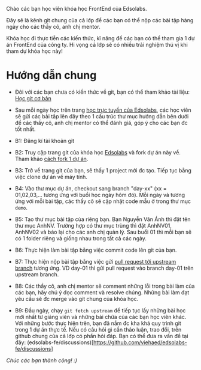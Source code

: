 Chào các bạn học viên khóa học FrontEnd của Edsolabs.

Đây sẽ là kênh git chung của cả lớp để các bạn có thể nộp các bài tập hàng ngày cho các thầy cô, anh chị mentor.

Khóa học đi thực tiễn các kiến thức, kĩ năng để các bạn có thể tham gia 1 dự án FrontEnd của công ty. Hi vọng cả lớp sẽ có nhiều trải nghiệm thú vị khi tham dự khóa học này!

# Hướng dẫn chung
- Đôi với các bạn chưa có kiến thức về git, bạn có thể tham khảo tài liệu: [Học git cơ bản](https://backlog.com/git-tutorial/vn/)
- Sau mỗi ngày học trên trang [học trực tuyến của Edsolabs](https://elearning.edsolabs.com/), các học viên sẽ gửi các bài tâp lên đây theo 1 cấu trúc thư mục hướng dẫn bên dưới để các thầy cô, anh chị mentor có thể đánh giá, góp ý cho các bạn đc tốt nhất.

- B1: Đăng kí tài khoản git
- B2: Truy cập trang git của khóa học [Edsolabs](https://github.com/viehaed/edsolabs-fe) và fork dự án này về. Tham khảo [cách fork 1 dự án](https://docs.github.com/en/get-started/quickstart/fork-a-repo).
- B3: Trở về trang git của bạn, sẽ thấy 1 project mới đc tạo. Tiếp tục bằng việc clone dự án về máy tính.
- B4: Vào thư mục dự án, checkout sang branch "day-xx" (xx = 01,02,03,... tương ứng với buổi học ngày hôm đó). Mỗi ngày và tương ứng với mỗi bài tập, các thầy cô sẽ cập nhật code mẫu ở trong thư mục `demo`.
- B5: Tạo thư mục bài tập của riêng bạn. Bạn Nguyễn Văn Ánh thì đặt tên thư mục AnhNV. Trường hợp có thư mục trùng thì đặt AnhNV01, AnhNV02 và báo lại cho các anh chị quản lý. Sau buổi 01 thì mỗi bạn sẽ có 1 folder riêng và giống nhau trong tất cả các ngày.
- B6: Thực hiện làm bài tập bằng việc commit code lên git của bạn.
- B7: Thực hiện nộp bài tập bằng việc gửi [pull request tới upstream branch](https://docs.github.com/en/github/collaborating-with-pull-requests/proposing-changes-to-your-work-with-pull-requests/creating-a-pull-request-from-a-fork) tương ứng. VD day-01 thì gửi pull request vào branch day-01 trên upstream branch.
- B8: Các thầy cô, anh chị mentor sẽ comment những lỗi trong bài làm của các bạn, hãy chú ý đọc comment và resolve chúng. Những bài làm đạt yêu cầu sẽ đc merge vào git chung của khóa học.
- B9: Đầu ngày, chạy `git fetch upstream` để tiếp tục lấy những bài học mới nhất từ giảng viên và những bài chữa của các bạn học viên khác.
Với những bước thực hiện trên, bạn đã nắm đc kha khá quy trình git trong 1 dự án thực tế.
Nếu có câu hỏi gì cần thảo luận, trao đổi, trên github chung của cả lớp có phần hỏi đáp. Bạn có thể đưa ra vấn đề tại đây: (edsolabs-fe/discussions)[https://github.com/viehaed/edsolabs-fe/discussions]

*Chúc các bạn thành công! :)*
